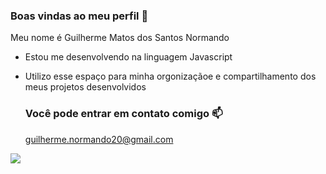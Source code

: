 ### Boas vindas ao meu perfil 🥇

Meu nome é Guilherme Matos dos Santos Normando

- Estou me desenvolvendo na linguagem Javascript
- Utilizo esse espaço para minha orgonizaçãoe e compartilhamento dos meus projetos desenvolvidos

  ### Você pode entrar em contato comigo 📫

  guilherme.normando20@gmail.com
  

![](https://media1.tenor.com/m/0P4_0pkxzIoAAAAd/sips-tea-the-boys.gif) 
